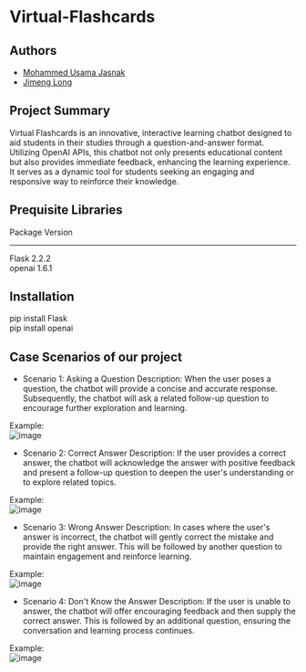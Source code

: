 # Virtual-Flashcards

## Authors
* [Mohammed Usama Jasnak](https://github.com/UsamaJasnak/) 
* [Jimeng Long](https://github.com/Jimeng-Long) 

## Project Summary
Virtual Flashcards is an innovative, interactive learning chatbot designed to aid students in their studies through a question-and-answer format. Utilizing OpenAI APIs, this chatbot not only presents educational content but also provides immediate feedback, enhancing the learning experience. It serves as a dynamic tool for students seeking an engaging and responsive way to reinforce their knowledge.

## Prequisite Libraries
Package                       Version
----------------------------- ---------------
Flask                         2.2.2 <br>
openai                        1.6.1

## Installation
pip install Flask <br>
pip install openai

## Case Scenarios of our project

* Scenario 1: Asking a Question
Description: When the user poses a question, the chatbot will provide a concise and accurate response. Subsequently, the chatbot will ask a related follow-up question to encourage further exploration and learning.

Example:<br>
![image](https://github.com/GenerativeAIHack/Virtual-Flashcards/assets/103351624/2e7cc01e-5262-42b4-96df-444b0762a8f6)



* Scenario 2: Correct Answer
Description: If the user provides a correct answer, the chatbot will acknowledge the answer with positive feedback and present a follow-up question to deepen the user's understanding or to explore related topics.

Example:<br>
![image](https://github.com/GenerativeAIHack/Virtual-Flashcards/assets/103351624/9be0ba29-c1c2-4b6f-a5f7-88b71bf07bb8)


* Scenario 3: Wrong Answer
Description: In cases where the user's answer is incorrect, the chatbot will gently correct the mistake and provide the right answer. This will be followed by another question to maintain engagement and reinforce learning.

Example:<br>
![image](https://github.com/GenerativeAIHack/Virtual-Flashcards/assets/103351624/6f3f345d-f4f1-42fd-916f-1006f9e0096f)


* Scenario 4: Don't Know the Answer
Description: If the user is unable to answer, the chatbot will offer encouraging feedback and then supply the correct answer. This is followed by an additional question, ensuring the conversation and learning process continues.

Example:<br>
![image](https://github.com/GenerativeAIHack/Virtual-Flashcards/assets/103351624/58ae63fe-2034-47d1-b9fc-5493e950d87a)
